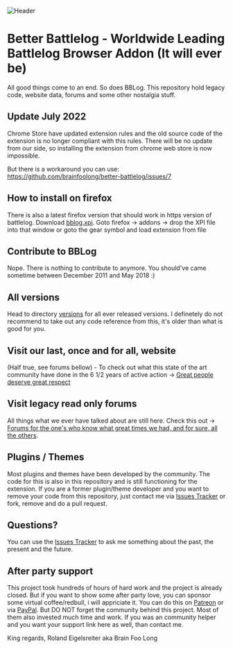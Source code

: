![Header](https://github.com/brainfoolong/better-battlelog/raw/master/images/github-header.jpg)

# Better Battlelog - Worldwide Leading Battlelog Browser Addon (It will ever be)

All good things come to an end. So does BBLog. This repository hold legacy code, website data, forums and some other nostalgia stuff.

## Update July 2022

Chrome Store have updated extension rules and the old source code of the extension is no longer compliant with this rules. There will be no update from our side, so installing the extension from chrome web store is now impossible.

But there is a workaround you can use: https://github.com/brainfoolong/better-battlelog/issues/7

## How to install on firefox

There is also a latest firefox version that should work in https version of battlelog.
Download [bblog.xpi](https://github.com/brainfoolong/better-battlelog/raw/master/versions/4.9.3/bblog.xpi).
Goto firefox -> addons -> drop the XPI file into that window or goto the gear symbol and load extension from file


## Contribute to BBLog

Nope. There is nothing to contribute to anymore. You should've came sometime between December 2011 and May 2018 :)

## All versions

Head to directory [versions](https://github.com/brainfoolong/better-battlelog/blob/master/versions) for all ever released versions. I definetely do not recommend to take out any code reference from this, it's older than what is good for you.

## Visit our last, once and for all, website

(Half true, see forums bellow) - To check out what this state of the art community have done in the 6 1/2 years of active action -> [Great people deserve great respect](https://getbblog.com)

## Visit legacy read only forums

All things what we ever have talked about are still here. Check this out -> [Forums for the one's who know what great times we had, and for sure, all the others](https://getbblog.com/forums/sitemap.html).

## Plugins / Themes

Most plugins and themes have been developed by the community. The code for this is also in this repository and is still functioning for the extension. If you are a former plugin/theme developer and you want to remove your code from this repository, just contact me via [Issues Tracker](https://github.com/brainfoolong/better-battlelog/issues) or fork, remove and do a pull request.

## Questions?

You can use the [Issues Tracker](https://github.com/brainfoolong/better-battlelog/issues) to ask me something about the past, the present and the future.

## After party support 

This project took hundreds of hours of hard work and the project is already closed. But if you want to show some after party love, you can sponsor some virtual coffee/redbull, i will appriciate it. You can do this on [Patreon](https://www.patreon.com/brainfoolong) or via [PayPal](https://www.paypal.me/brainfoolong). But DO NOT forget the community behind this project. Most of them also invested much time and work. If you was an community helper and you want your support link here as well, than contact me.

King regards, Roland Eigelsreiter aka Brain Foo Long
